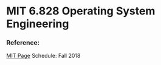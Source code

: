 # MIT 6.828 Operating System Engineering

### Reference:

[MIT Page](https://pdos.csail.mit.edu/6.828/2018/schedule.html) Schedule: Fall 2018